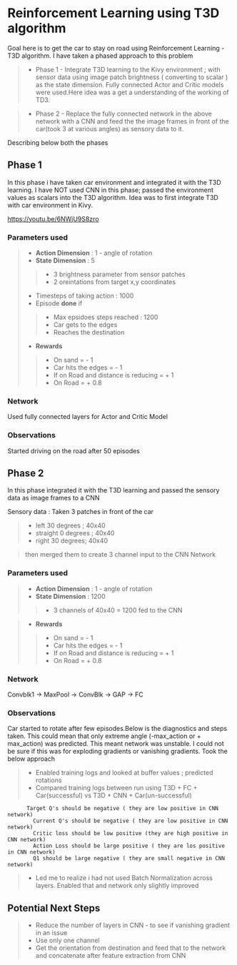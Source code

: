 # Reinforcement Learning using T3D algorithm

Goal here is to get the car to stay on road using Reinforcement Learning - T3D algorithm. 
I have taken a phased approach to this problem
 >- Phase 1 - Integrate T3D learning to the Kivy environment ; with sensor data using image patch brightness ( converting to scalar ) as the state dimension. Fully connected Actor and Critic models were used.Here idea was a get a understanding of the working of TD3. 

 >- Phase 2 - Replace the fully connected network in the above network with a CNN and feed the the image frames in front of the car(took 3 at various angles) as sensory data to it.

Describing below both the phases

## Phase 1 
  In this phase i have taken car environment and integrated it with the T3D learning. I have NOT used CNN in this phase; passed the environment values as scalars into the T3D algorithm. Idea was to first integrate T3D with car environment in Kivy.

  https://youtu.be/6NWjU9S8zro

  ### Parameters used
  >- **Action Dimension** : 1 - angle of rotation
  >- **State Dimension** : 5
  >>- 3 brightness parameter from sensor patches
  >>- 2 oreintations from target x,y coordinates
  >- Timesteps of taking action : 1000
  >- Episode **done** if
  >>- Max epsidoes steps reached : 1200
  >>- Car gets to the edges
  >>- Reaches the destination
  >- **Rewards**
  >>- On sand = - 1
  >>- Car hits the edges = - 1
  >>- If on Road and distance is reducing = + 1
  >>- On Road = + 0.8

  ### Network

  Used fully connected layers for Actor and Critic Model

  ### Observations
  Started driving on the road after 50 episodes




## Phase 2

  In this phase integrated it with the T3D learning and passed the sensory data as image frames to a CNN

  Sensory data : Taken 3 patches in front of the car

  >- left 30 degrees ; 40x40 
  >- straight 0 degrees ; 40x40
  >- right 30 degrees; 40x40

  > then merged them to create 3 channel input to the CNN Network


  ### Parameters used
  >- **Action Dimension** : 1 - angle of rotation
  >- **State Dimension** : 1200
  >>- 3 channels of 40x40 = 1200 fed to the CNN

  >- **Rewards**
  >>- On sand = - 1
  >>- Car hits the edges = - 1
  >>- If on Road and distance is reducing = + 1
  >>- On Road = + 0.8

  ### Network

  Convblk1 -> MaxPool -> ConvBlk -> GAP -> FC 

  ### Observations

  Car started to rotate after few episodes.Below is the diagnostics and steps taken. This could mean that only extreme angle (-max_action or + max_action) was predicted. This meant network was unstable. I could not be sure if this was for exploding gradients or vanishing gradients. Took the below approach



  >- Enabled training logs and looked at buffer values ; predicted rotations
  >- Compared training logs between run using T3D + FC + Car(successful) vs T3D + CNN + Car(un-successful)

          Target Q's should be negative ( they are low positive in CNN network)
            Current Q's should be negative ( they are low positive in CNN network)
            Critic loss should be low positive (they are high positive in CNN network)
            Action Loss should be large positive ( they are los positive in CNN network)
            Q1 should be large negative ( they are small negative in CNN network)

  >- Led me to realize i had not used Batch Normalization across layers. Enabled that and network only slightly improved



## Potential Next Steps

>- Reduce the number of layers in CNN - to see if vanishing gradient in an issue
>- Use only one channel 
>- Get the orientation from destination and feed that to the network and concatenate after feature extraction from CNN
